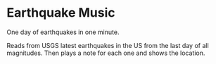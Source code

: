 # Earthquake Music

One day of earthquakes in one minute.

Reads from USGS latest earthquakes in the US from the last day of all magnitudes. Then plays a note for each one and shows the location.
